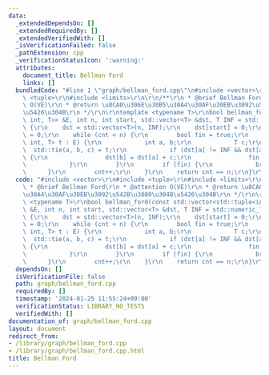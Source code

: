 ```yaml
---
data:
  _extendedDependsOn: []
  _extendedRequiredBy: []
  _extendedVerifiedWith: []
  _isVerificationFailed: false
  _pathExtension: cpp
  _verificationStatusIcon: ':warning:'
  attributes:
    document_title: Bellman Ford
    links: []
  bundledCode: "#line 1 \"graph/bellman_ford.cpp\"\n#include <vector>\r\n#include\
    \ <tuple>\r\n#include <limits>\r\n\r\n/**\r\n * @brief Bellman Ford\r\n * @attention\
    \ O(VE)\r\n * @return \u8CA0\u306E\u30B5\u30A4\u30AF\u30EB\u3092\u542B\u3080\u304B\
    \u5426\u304B\r\n */\r\n\r\ntemplate <typename T>\r\nbool bellman_ford(const std::vector<std::tuple<int,\
    \ int, T>> &E, int n, int start, std::vector<T> &dst, T INF = std::numeric_limits<T>::max())\
    \ {\r\n    dst = std::vector<T>(n, INF);\r\n    dst[start] = 0;\r\n    int cnt\
    \ = 0;\r\n    while (cnt < n) {\r\n        bool fin = true;\r\n        for (std::tuple<int,\
    \ int, T> t : E) {\r\n            int a, b;\r\n            T c;\r\n          \
    \  std::tie(a, b, c) = t;\r\n            if (dst[a] != INF && dst[a] + c < dst[b])\
    \ {\r\n                dst[b] = dst[a] + c;\r\n                fin = false;\r\n\
    \            }\r\n        }\r\n        if (fin) {\r\n            break;\r\n  \
    \      }\r\n        cnt++;\r\n    }\r\n    return cnt == n;\r\n}\r\n"
  code: "#include <vector>\r\n#include <tuple>\r\n#include <limits>\r\n\r\n/**\r\n\
    \ * @brief Bellman Ford\r\n * @attention O(VE)\r\n * @return \u8CA0\u306E\u30B5\
    \u30A4\u30AF\u30EB\u3092\u542B\u3080\u304B\u5426\u304B\r\n */\r\n\r\ntemplate\
    \ <typename T>\r\nbool bellman_ford(const std::vector<std::tuple<int, int, T>>\
    \ &E, int n, int start, std::vector<T> &dst, T INF = std::numeric_limits<T>::max())\
    \ {\r\n    dst = std::vector<T>(n, INF);\r\n    dst[start] = 0;\r\n    int cnt\
    \ = 0;\r\n    while (cnt < n) {\r\n        bool fin = true;\r\n        for (std::tuple<int,\
    \ int, T> t : E) {\r\n            int a, b;\r\n            T c;\r\n          \
    \  std::tie(a, b, c) = t;\r\n            if (dst[a] != INF && dst[a] + c < dst[b])\
    \ {\r\n                dst[b] = dst[a] + c;\r\n                fin = false;\r\n\
    \            }\r\n        }\r\n        if (fin) {\r\n            break;\r\n  \
    \      }\r\n        cnt++;\r\n    }\r\n    return cnt == n;\r\n}\r\n"
  dependsOn: []
  isVerificationFile: false
  path: graph/bellman_ford.cpp
  requiredBy: []
  timestamp: '2024-01-25 11:55:24+09:00'
  verificationStatus: LIBRARY_NO_TESTS
  verifiedWith: []
documentation_of: graph/bellman_ford.cpp
layout: document
redirect_from:
- /library/graph/bellman_ford.cpp
- /library/graph/bellman_ford.cpp.html
title: Bellman Ford
---
```

